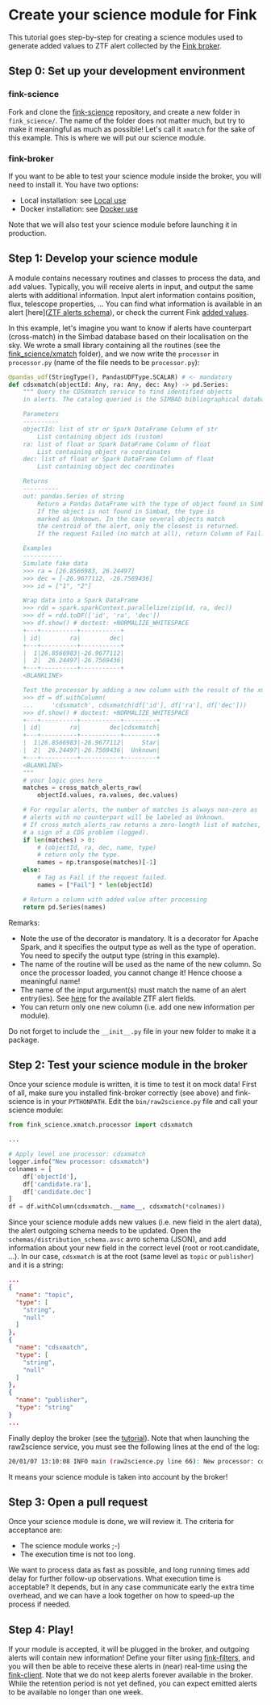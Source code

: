 # Create your science module for Fink

This tutorial goes step-by-step for creating a science modules used to generate added values to ZTF alert collected by the [Fink broker](https://github.com/astrolabsoftware/fink-broker).

## Step 0: Set up your development environment

### fink-science

Fork and clone the [fink-science](https://github.com/astrolabsoftware/fink-science) repository, and create a new folder in `fink_science/`. The name of the folder does not matter much, but try to make it meaningful as much as possible! Let's call it `xmatch` for the sake of this example. This is where we will put our science module.

### fink-broker

If you want to be able to test your science module inside the broker, you will need to install it. You have two options:

* Local installation: see [Local use](../broker/introduction.md#installation-local-mode)
* Docker installation: see [Docker use](../broker/introduction.md#use-with-docker)

Note that we will also test your science module before launching it in production.

## Step 1: Develop your science module

A module contains necessary routines and classes to process the data, and add values. Typically, you will receive alerts in input, and output the same alerts with additional information. Input alert information contains position, flux, telescope properties, ... You can find what information is available in an alert [here]([ZTF alerts schema](https://zwickytransientfacility.github.io/ztf-avro-alert/)), or check the current Fink [added values](../science/added_values.md).

In this example, let's imagine you want to know if alerts have counterpart (cross-match) in the Simbad database based on their localisation on the sky. We wrote a small library containing all the routines (see the [fink_science/xmatch](https://github.com/astrolabsoftware/fink-science/tree/master/fink_science/xmatch) folder), and we now write the `processor` in `processor.py` (name of the file needs to be `processor.py`):

```python
@pandas_udf(StringType(), PandasUDFType.SCALAR) # <- mandatory
def cdsxmatch(objectId: Any, ra: Any, dec: Any) -> pd.Series:
    """ Query the CDSXmatch service to find identified objects
    in alerts. The catalog queried is the SIMBAD bibliographical database.

    Parameters
    ----------
    objectId: list of str or Spark DataFrame Column of str
        List containing object ids (custom)
    ra: list of float or Spark DataFrame Column of float
        List containing object ra coordinates
    dec: list of float or Spark DataFrame Column of float
        List containing object dec coordinates

    Returns
    ----------
    out: pandas.Series of string
        Return a Pandas DataFrame with the type of object found in Simbad.
        If the object is not found in Simbad, the type is
        marked as Unknown. In the case several objects match
        the centroid of the alert, only the closest is returned.
        If the request Failed (no match at all), return Column of Fail.

    Examples
    -----------
    Simulate fake data
    >>> ra = [26.8566983, 26.24497]
    >>> dec = [-26.9677112, -26.7569436]
    >>> id = ["1", "2"]

    Wrap data into a Spark DataFrame
    >>> rdd = spark.sparkContext.parallelize(zip(id, ra, dec))
    >>> df = rdd.toDF(['id', 'ra', 'dec'])
    >>> df.show() # doctest: +NORMALIZE_WHITESPACE
    +---+----------+-----------+
    | id|        ra|        dec|
    +---+----------+-----------+
    |  1|26.8566983|-26.9677112|
    |  2|  26.24497|-26.7569436|
    +---+----------+-----------+
    <BLANKLINE>

    Test the processor by adding a new column with the result of the xmatch
    >>> df = df.withColumn(
    ... 	'cdsxmatch', cdsxmatch(df['id'], df['ra'], df['dec']))
    >>> df.show() # doctest: +NORMALIZE_WHITESPACE
    +---+----------+-----------+---------+
    | id|        ra|        dec|cdsxmatch|
    +---+----------+-----------+---------+
    |  1|26.8566983|-26.9677112|     Star|
    |  2|  26.24497|-26.7569436|  Unknown|
    +---+----------+-----------+---------+
    <BLANKLINE>
    """
    # your logic goes here
    matches = cross_match_alerts_raw(
        objectId.values, ra.values, dec.values)

    # For regular alerts, the number of matches is always non-zero as
    # alerts with no counterpart will be labeled as Unknown.
    # If cross_match_alerts_raw returns a zero-length list of matches, it is
    # a sign of a CDS problem (logged).
    if len(matches) > 0:
        # (objectId, ra, dec, name, type)
        # return only the type.
        names = np.transpose(matches)[-1]
    else:
        # Tag as Fail if the request failed.
        names = ["Fail"] * len(objectId)

    # Return a column with added value after processing
    return pd.Series(names)
```

Remarks:

- Note the use of the decorator is mandatory. It is a decorator for Apache Spark, and it specifies the output type as well as the type of operation. You need to specify the output type (string in this example).
- The name of the routine will be used as the name of the new column. So once the processor loaded, you cannot change it! Hence choose a meaningful name!
- The name of the input argument(s) must match the name of an alert entry(ies). See [here](https://zwickytransientfacility.github.io/ztf-avro-alert/schema.html) for the available ZTF alert fields.
- You can return only one new column (i.e. add one new information per module).

Do not forget to include the `__init__.py` file in your new folder to make it a package.

## Step 2: Test your science module in the broker

Once your science module is written, it is time to test it on mock data! First of all, make sure you installed fink-broker correctly (see above) and fink-science is in your `PYTHONPATH`. Edit the `bin/raw2science.py` file and call your science module:

```python
from fink_science.xmatch.processor import cdsxmatch

...

# Apply level one processor: cdsxmatch
logger.info("New processor: cdsxmatch")
colnames = [
    df['objectId'],
    df['candidate.ra'],
    df['candidate.dec']
]
df = df.withColumn(cdsxmatch.__name__, cdsxmatch(*colnames))
```

Since your science module adds new values (i.e. new field in the alert data), the alert outgoing schema needs to be updated. Open the `schemas/distribution_schema.avsc` avro schema (JSON), and add information about your new field in the correct level (root or root.candidate, ...). In our case, `cdsxmatch` is at the root (same level as `topic` or `publisher`) and it is a string:

```json
...
{
  "name": "topic",
  "type": [
    "string",
    "null"
  ]
},
{
  "name": "cdsxmatch",
  "type": [
    "string",
    "null"
  ]
},
{
  "name": "publisher",
  "type": "string"
}
...
```

Finally deploy the broker (see the [tutorial](deployment.md)). Note that when launching the raw2science service, you must see the following lines at the end of the log:

```bash
20/01/07 13:10:08 INFO main (raw2science.py line 66): New processor: cdsxmatch
```

It means your science module is taken into account by the broker!

## Step 3: Open a pull request

Once your science module is done, we will review it. The criteria for acceptance are:

- The science module works ;-)
- The execution time is not too long.

We want to process data as fast as possible, and long running times add delay for further follow-up observations. What execution time is acceptable? It depends, but in any case communicate early the extra time overhead, and we can have a look together on how to speed-up the process if needed.

## Step 4: Play!

If your module is accepted, it will be plugged in the broker, and outgoing alerts will contain new information! Define your filter using [fink-filters](https://github.com/astrolabsoftware/fink-filters), and you will then be able to receive these alerts in (near) real-time using the [fink-client](https://github.com/astrolabsoftware/fink-client). Note that we do not keep alerts forever available in the broker. While the retention period is not yet defined, you can expect emitted alerts to be available no longer than one week.
